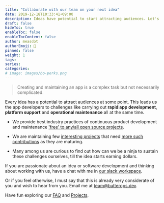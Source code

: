 ```yaml
---
title: "Collaborate with our team on your next idea"
date: 2019-12-18T10:33:41+09:00
description: Ideas have potential to start attracting audiences. Let's modernize our app development and be ready for that.
draft: false
hideToc: true
enableToc: false
enableTocContent: false
author: measdot
authorEmoji: 🎅
pinned: false
weight: 1
tags:
series:
categories:
# image: images/bo-perks.png
---
```

> Creating and maintaining an app is a complex task but not necessarily complicated.

Every idea has a potential to attract audiences at some point. This leads us the app developers to challenges like carrying out **rapid app development**, **platform support** and **operational maintenance** all at the same time.

- We provide best industry practices of continuous product development and maintenance ['free' to any/all open source projects](/services/what-we-create).

- We are maintaining few [interesting projects](/) that need [more such contributions](/) as they are maturing.

- Many among us are curious to find out how can we be a ninja to sustain these challenges ourselves, till the idea starts earning dollars.

If you are passionate about an idea or software development and thinking about working with us, have a chat with me in [our slack workspace](/).

Or if you feel otherwise, I must say that this is already very considerate of you and wish to hear from you. Email me at team@butterops.dev.

Have fun exploring our [FAQ](/) and [Projects](/).
